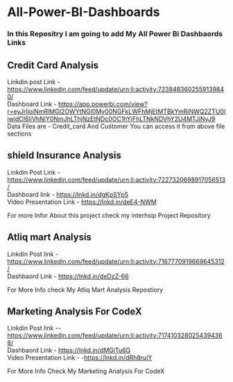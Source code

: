 # All-Power-BI-Dashboards

### In this Repositry I am going to add My All Power Bi Dashbaords Links

## Credit Card Analysis </br>
Linkdin post Link - https://www.linkedin.com/feed/update/urn:li:activity:7238483602559139840/ </br>
Dashboard Link - https://app.powerbi.com/view?r=eyJrIjoiNmRlMGI2OWYtNGI0My00NGFkLWFhMjEtMTBkYmRiNWQ2ZTU0IiwidCI6IjVhNjY0NmJhLThjNzEtNDc0OC1hYjFhLTNkNDVhY2U4MTJiNyJ9   </br>
Data Files are - Credit_card And Customer You can access it from above file sections 

## shield Insurance Analysis </br>
Linkdin Post Link - https://www.linkedin.com/feed/update/urn:li:activity:7227320698917056513/ </br>
Dashboard link -  https://lnkd.in/dgKpSYp5 </br>
Video Presentation Link -  https://lnkd.in/deE4-NWM <br>

For more Infor About this project check my interhsip Project Repository</br>

## Atliq mart Analysis </br>
Linkdin Post link - https://www.linkedin.com/feed/update/urn:li:activity:7167770919669645312/ </br>
Dashbaord Link - https://lnkd.in/deDzZ-66  </br>

For More Info check My Atliq Mart Analysis Repostiory </br>

## Marketing Analysis For CodeX </br>
Linkdin Post link -- https://www.linkedin.com/feed/update/urn:li:activity:7174103280254394368/ </br>
Dashbaord Link - https://lnkd.in/dMGiTu6G </br>
Video Presentation Link - -https://lnkd.in/dRh8rujY </br>

For More Info Check My Marketing Analysis For CodeX </br>



